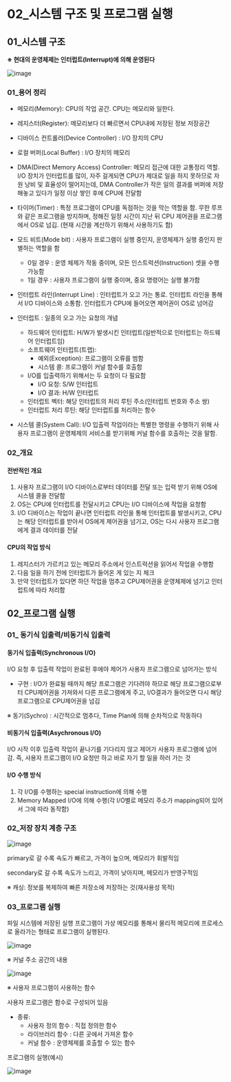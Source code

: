 # 02_시스템 구조 및 프로그램 실행

## 01_시스템 구조

**※ 현대의 운영체제는 인터럽트(Interrupt)에 의해 운영된다**

![image](https://user-images.githubusercontent.com/93081720/162219297-7b900f68-ea0f-4a9a-8dfa-93cd842e0fa0.png)

### 01_용어 정리

- 메모리(Memory): CPU의 작업 공간. CPU는 메모리와 일한다.
- 레지스터(Register): 메모리보다 더 빠르면서 CPU내에 저장된 정보 저장공간
- 디바이스 컨트롤러(Device Controller) : I/O 장치의 CPU
- 로컬 버퍼(Local Buffer) : I/O 장치의 메모리
- DMA(Direct Memory Access) Controller: 메모리 접근에 대한 교통정리 역할. I/O 장치가 인터럽트를 많이, 자주 걸게되면 CPU가 제대로 일을 하지 못하므로 자원 낭비 및 효율성이 떨어지는데, DMA Controller가 작은 일의 결과를 버퍼에 저장해놓고 있다가 일정 이상 쌓인 후에 CPU에 전달함
- 타이머(Timer) : 특정 프로그램이 CPU를 독점하는 것을 막는 역할을 함. 무한 루프와 같은 프로그램을 방지하며, 정해진 일정 시간이 지난 뒤 CPU 제어권을 프로그램에서 OS로 넘김. (현재 시간을 계산하기 위해서 사용하기도 함)
- 모드 비트(Mode bit) : 사용자 프로그램이 실행 중인지, 운영체제가 실행 중인지 판별하는 역할을 함
  - 0일 경우 : 운영 체제가 작동 중이며, 모든 인스트럭션(Instruction) 셋을 수행 가능함
  - 1일 경우 : 사용자 프로그램이 실행 중이며, 중요 명령어는 실행 불가함
- 인터럽트 라인(Interrupt Line) : 인터럽트가 오고 가는 통로. 인터럽트 라인을 통해서 I/O 디바이스와 소통함. 인터럽트가 CPU에 들어오면 제어권이 OS로 넘어감

- 인터럽트 : 일종의 오고 가는 요청의 개념
  - 하드웨어 인터럽트: H/W가 발생시킨 인터럽트(일반적으로 인터럽트는 하드웨어 인터럽트임)
  - 소프트웨어 인터럽트(트랩):
    - 예외(Exception): 프로그램이 오류를 범함
    - 시스템 콜: 프로그램이 커널 함수를 호출함
  - I/O를 입출력하기 위해서는 두 요청이 다 필요함
    - I/O 요청: S/W 인터럽트
    - I/O 결과: H/W 인터럽트
  - 인터럽트 벡터: 해당 인터럽트의 처리 루틴 주소(인터럽트 번호와 주소 쌍)
  - 인터럽트 처리 루틴: 해당 인터럽트를 처리하는 함수

- 시스템 콜(System Call): I/O 입출력 작업이라는 특별한 명령을 수행하기 위해 사용자 프로그램이 운영체제의 서비스를 받기위해 커널 함수를 호출하는 것을 말함.



### 02_개요

#### 전반적인 개요

1. 사용자 프로그램이 I/O 디바이스로부터 데이터를 전달 또는 입력 받기 위해 OS에 시스템 콜을 전달함
2. OS는 CPU에 인터럽트를 전달시키고 CPU는 I/O 디바이스에 작업을 요청함
3. I/O 디바이스는 작업이 끝나면 인터럽트 라인을 통해 인터럽트를 발생시키고, CPU는 해당 인터럽트를 받아서 OS에게 제어권을 넘기고, OS는 다시 사용자 프로그램에게 결과 데이터를 전달



#### CPU의 작업 방식

1. 레지스터가 가르키고 있는 메모리 주소에서 인스트럭션을 읽어서 작업을 수행함
2. 다음 일을 하기 전에 인터럽트가 들어온 게 있는 지 체크
3. 만약 인터럽트가 있다면 하던 작업을 멈추고 CPU제어권을 운영체제에 넘기고 인터럽트에 따라 처리함



## 02_프로그램 실행

### 01_ 동기식 입출력/비동기식 입출력

#### 동기식 입출력(Synchronous I/O)

I/O 요청 후 입출력 작업이 완료된 후에야 제어가 사용자 프로그램으로 넘어가는 방식

- 구현 : I/O가 완료될 때까지 해당 프로그램은 기다려야 하므로 해당 프로그램으로부터 CPU제어권을 가져와서 다른 프로그램에게 주고, I/O결과가 들어오면 다시 해당 프로그램으로 CPU제어권을 넘김

※ 동기(Sychro) : 시간적으로 멈추다, Time Plan에 의해 순차적으로 작동하다

#### 비동기식 입출력(Asychronous I/O)

I/O 시작 이후 입출력 작업이 끝나기를 기다리지 않고 제어가 사용자 프로그램에 넘어감. 즉, 사용자 프로그램이 I/O 요청만 하고 바로 자기 할 일을 하러 가는 것



#### I/O 수행 방식

1. 각 I/O를 수행하는 special instruction에 의해 수행
2. Memory Mapped I/O에 의해 수행(각 I/O별로 메모리 주소가 mapping되어 있어서 그에 따라 동작함)



### 02_저장 장치 계층 구조

![image](https://user-images.githubusercontent.com/93081720/162575651-8351b2b3-1241-46ed-a568-6ef44414dba3.png)

primary로 갈 수록 속도가 빠르고, 가격이 높으며, 메모리가 휘발적임

secondary로 갈 수록 속도가 느리고, 가격이 낮아지며, 메모리가 반영구적임

※ 캐싱: 정보를 복제하여 빠른 저장소에 저장하는 것(재사용성 목적)



### 03_프로그램 실행

파일 시스템에 저장된 실행 프로그램이 가상 메모리를 통해서 물리적 메모리에 프로세스로 올라가는 형태로 프로그램이 실행된다.

![image](https://user-images.githubusercontent.com/93081720/162575676-86f05654-e993-451f-9251-110b3512399b.png)



※ 커널 주소 공간의 내용

![image](https://user-images.githubusercontent.com/93081720/162575694-98b4c408-a37c-4441-8c11-d9d8dc7e193e.png)



※ 사용자 프로그램이 사용하는 함수

사용자 프로그램은 함수로 구성되어 있음

- 종류:
  - 사용자 정의 함수 : 직접 정의한 함수
  - 라이브러리 함수 : 다른 곳에서 가져온 함수
  - 커널 함수 : 운영체제를 호출할 수 있는 함수



프로그램의 실행(예시)

![image](https://user-images.githubusercontent.com/93081720/162575622-4f575172-b675-4d43-8a70-c5478500837e.png)
